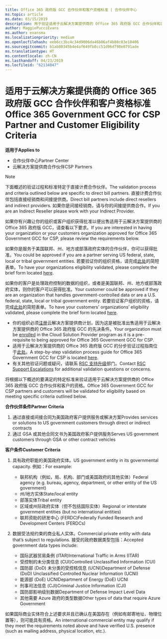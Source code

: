 ```yaml
---
title: Office 365 政府版 GCC 合作伙伴和客户资格标准 | 合作伙伴中心
ms.topic: article
ms.date: 03/15/2019
description: 用于验证适用于云解决方案提供商的 Office 365 政府版 GCC 合作伙伴和客户的过程。
author: MaggiePucciEvans
ms.author: evansma
ms.localizationpriority: medium
ms.openlocfilehash: eeb6cc3bc4c34d9006da46b86af4b80c83e18406
ms.sourcegitcommit: b1ab80345b4e4af649fb8cc51d96d798e0791ade
ms.translationtype: HT
ms.contentlocale: zh-CN
ms.lasthandoff: 04/23/2019
ms.locfileid: "62134847"
---
```

# <a name="office-365-government-gcc-for-csp-partner-and-customer-eligibility-criteria"></a><span data-ttu-id="179f4-103">适用于云解决方案提供商的 Office 365 政府版 GCC 合作伙伴和客户资格标准</span><span class="sxs-lookup"><span data-stu-id="179f4-103">Office 365 Government GCC for CSP Partner and Customer Eligibility Criteria</span></span>

<span data-ttu-id="179f4-104">**适用于**</span><span class="sxs-lookup"><span data-stu-id="179f4-104">**Applies to**</span></span>

-  <span data-ttu-id="179f4-105">合作伙伴中心</span><span class="sxs-lookup"><span data-stu-id="179f4-105">Partner Center</span></span>
-  <span data-ttu-id="179f4-106">云解决方案提供商合作伙伴</span><span class="sxs-lookup"><span data-stu-id="179f4-106">CSP Partners</span></span>

>[!NOTE]
><span data-ttu-id="179f4-107">下面概述的验证过程和标准特定于直接计费合作伙伴。</span><span class="sxs-lookup"><span data-stu-id="179f4-107">The validation process and criteria outlined below are specific to direct bill partners.</span></span> <span data-ttu-id="179f4-108">直接计费合作伙伴包括直接经销商和间接提供商。</span><span class="sxs-lookup"><span data-stu-id="179f4-108">Direct bill partners include direct resellers and indirect providers.</span></span>  <span data-ttu-id="179f4-109">如果你是间接经销商，请与你的间接提供商合作。</span><span class="sxs-lookup"><span data-stu-id="179f4-109">If you are an Indirect Reseller please work with your Indirect Provider.</span></span> 

<span data-ttu-id="179f4-110">如果你有兴趣让你的组织或客户组织获得批准以便出售适用于云解决方案提供商的 Office 365 政府版 GCC，请查看以下要求。</span><span class="sxs-lookup"><span data-stu-id="179f4-110">If you are interested in having your organization or your customers organization approved for Office 365 Government GCC for CSP, please review the requirements below.</span></span>

<span data-ttu-id="179f4-111">如果你是服务于美国联邦、州、地方或部落政府实体的合作伙伴，你可以获得批准。</span><span class="sxs-lookup"><span data-stu-id="179f4-111">You could be approved if you are a partner serving US federal, state, local or tribal government entities.</span></span> <span data-ttu-id="179f4-112">若要验证你的组织资格，请完成[此处](https://products.office.com/government/eligibility-validation?ReqType=CSPPartner)的简短表单。</span><span class="sxs-lookup"><span data-stu-id="179f4-112">To have your organizations eligibility validated, please complete the brief form located [here](https://products.office.com/government/eligibility-validation?ReqType=CSPPartner).</span></span>

<span data-ttu-id="179f4-113">如果你的客户是处理政府控制的数据的组织，或者是美国联邦、州、地方或部落政府实体，则你的客户可以获得批准。</span><span class="sxs-lookup"><span data-stu-id="179f4-113">Your customer could be approved if they are an organization that handles government-controlled data or are a U.S. federal, state, local or tribal government entity.</span></span> <span data-ttu-id="179f4-114">若要验证客户组织的资格，请完成[此处](https://products.office.com/government/eligibility-validation?ReqType=CSPCustomer)的简短表单。</span><span class="sxs-lookup"><span data-stu-id="179f4-114">To have your customers' organizations’ eligibility validated, please complete the brief form located [here](https://products.office.com/government/eligibility-validation?ReqType=CSPCustomer).</span></span> 

-   <span data-ttu-id="179f4-115">你的组织必须[注册](https://partnercenter.microsoft.com/partner/cloud-solution-provider)云解决方案提供商计划，因为这是被批准出售适用于云解决方案提供商的 Office 365 政府版 GCC 的先决条件。</span><span class="sxs-lookup"><span data-stu-id="179f4-115">Your organization must be [enrolled](https://partnercenter.microsoft.com/partner/cloud-solution-provider) in the Cloud Solution Provider program as it is a pre-requisite to being approved for Office 365 Government GCC for CSP.</span></span>
-   <span data-ttu-id="179f4-116">适用于云解决方案提供商的 Office 365 政府版 GCC 的分步验证过程指南位于[此处](https://go.microsoft.com/fwlink/?linkid=2007323)。</span><span class="sxs-lookup"><span data-stu-id="179f4-116">A step-by-step validation process guide for Office 365 Government GCC for CSP is located [here](https://go.microsoft.com/fwlink/?linkid=2007323).</span></span>
-   <span data-ttu-id="179f4-117">有关其他验证问题或疑问，请联系 [RSC 支持升级](mailto:usgcce@microsoft.com)部门。</span><span class="sxs-lookup"><span data-stu-id="179f4-117">Contact [RSC Support Escalations](mailto:usgcce@microsoft.com) for additional validation questions or concerns.</span></span>

<span data-ttu-id="179f4-118">将根据以下概述的要满足的特定标准来验证适用于云解决方案提供商的 Office 365 政府版 GCC 合作伙伴和客户的资格。</span><span class="sxs-lookup"><span data-stu-id="179f4-118">Office 365 Government GCC for CSP partners and customers will be validated for eligibility based on meeting specific criteria outlined below.</span></span>

<span data-ttu-id="179f4-119">**合作伙伴条件**</span><span class="sxs-lookup"><span data-stu-id="179f4-119">**Partner Criteria**</span></span>
1.  <span data-ttu-id="179f4-120">通过直接或间接合同为美国政府客户提供服务或解决方案</span><span class="sxs-lookup"><span data-stu-id="179f4-120">Provides services or solutions to US government customers through direct or indirect contracts</span></span>
2.  <span data-ttu-id="179f4-121">通过 GSA 或其他合同文书为美国政府客户提供服务</span><span class="sxs-lookup"><span data-stu-id="179f4-121">Serves US government customers through GSA or other contract vehicles</span></span>

<span data-ttu-id="179f4-122">**客户条件**</span><span class="sxs-lookup"><span data-stu-id="179f4-122">**Customer Criteria**</span></span>
1.  <span data-ttu-id="179f4-123">具有政府职能的美国政府实体。</span><span class="sxs-lookup"><span data-stu-id="179f4-123">US government entity in its governmental capacity.</span></span> <span data-ttu-id="179f4-124">例如：</span><span class="sxs-lookup"><span data-stu-id="179f4-124">For example:</span></span>
 
    -  <span data-ttu-id="179f4-125">联邦机构（例如，局、机构、部门或美国政府的其他实体）</span><span class="sxs-lookup"><span data-stu-id="179f4-125">Federal agency (e.g. bureau, agency, department, or other entity of the US government)</span></span>
    -   <span data-ttu-id="179f4-126">州/地方实体</span><span class="sxs-lookup"><span data-stu-id="179f4-126">State/local entity</span></span> 
    -   <span data-ttu-id="179f4-127">部落实体</span><span class="sxs-lookup"><span data-stu-id="179f4-127">Tribal entity</span></span>
    -   <span data-ttu-id="179f4-128">区域或州际政府实体（但不包括国际实体）</span><span class="sxs-lookup"><span data-stu-id="179f4-128">Regional or interstate government entities (but no international entities)</span></span>
    -   <span data-ttu-id="179f4-129">联邦资助的研发中心 (FERDC)</span><span class="sxs-lookup"><span data-stu-id="179f4-129">Federally Funded Research and Development Centers (FERDCs)</span></span>

2.  <span data-ttu-id="179f4-130">数据受法规约束的商业私人实体。</span><span class="sxs-lookup"><span data-stu-id="179f4-130">Commercial private entity with data that’s subject to regulations.</span></span> <span data-ttu-id="179f4-131">接受的政府数据类型包括：</span><span class="sxs-lookup"><span data-stu-id="179f4-131">Accepted government data types include:</span></span> 
    -   <span data-ttu-id="179f4-132">国际武器贸易条例 (ITAR)</span><span class="sxs-lookup"><span data-stu-id="179f4-132">International Traffic in Arms (ITAR)</span></span>
    -   <span data-ttu-id="179f4-133">受控制的未分类信息 (CUI)</span><span class="sxs-lookup"><span data-stu-id="179f4-133">Controlled Unclassified Information (CUI)</span></span>
    -   <span data-ttu-id="179f4-134">国防部 (DoD) 未分类的受控核信息 (UCNI)</span><span class="sxs-lookup"><span data-stu-id="179f4-134">Department of Defense (DoD) Unclassified Controlled Nuclear Information (UCNI)</span></span>
    -   <span data-ttu-id="179f4-135">能源部 (DoE) UCNI</span><span class="sxs-lookup"><span data-stu-id="179f4-135">Department of Energy (DoE) UCNI</span></span>
    -   <span data-ttu-id="179f4-136">刑事司法信息 (CJI)</span><span class="sxs-lookup"><span data-stu-id="179f4-136">Criminal Justice Information (CJI)</span></span>
    -   <span data-ttu-id="179f4-137">国防部影响级别数据</span><span class="sxs-lookup"><span data-stu-id="179f4-137">Department of Defense Impact Level Data</span></span>
    -   <span data-ttu-id="179f4-138">其他需要 Azure 政府的类型数据</span><span class="sxs-lookup"><span data-stu-id="179f4-138">Other types of data that require Azure Government</span></span>

<span data-ttu-id="179f4-139">如果国际商业实体符合上述要求并且已确认在美国存在（例如有邮寄地址、物理位置等），则可能具有资格。</span><span class="sxs-lookup"><span data-stu-id="179f4-139">An international commercial entity may qualify if they meet the requirements noted above and have verified U.S. presence (such as mailing address, physical location, etc.).</span></span>

